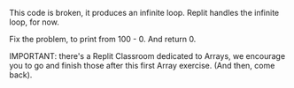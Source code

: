 This code is broken, it produces an infinite loop. Replit handles the infinite loop, for now.

Fix the problem, to print from 100 - 0. And return 0.

IMPORTANT: there's a Replit Classroom dedicated to Arrays, we encourage you to go and finish those after this first Array exercise. (And then, come back).

